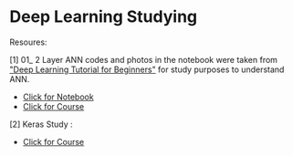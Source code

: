 # Deep Learning Studying

Resoures:

[1] 01_ 2 Layer ANN codes and photos in the notebook were taken from ["Deep Learning Tutorial for Beginners"](https://www.kaggle.com/kanncaa1/deep-learning-tutorial-for-beginners) for study purposes to understand ANN.
- [Click for Notebook](https://www.kaggle.com/kanncaa1/deep-learning-tutorial-for-beginners)
- [Click for Course](https://www.udemy.com/course/deep-learning-ve-python-adan-zye-derin-ogrenme-5/learn/lecture/11708948?start=525#questions)


[2] Keras Study :
- [Click for Course](https://www.btkakademi.gov.tr/portal/course/keras-ile-derin-oegrenmeye-giris-10599)


